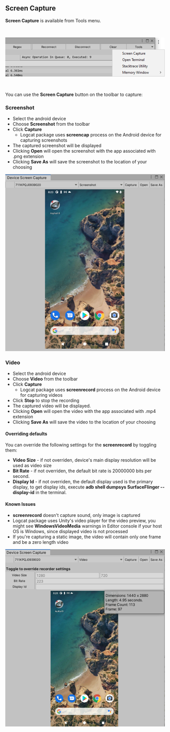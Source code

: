 ## Screen Capture

**Screen Capture** is available from Tools menu.

<br>

![Tools Menu](images/toolsmenu.png)

<br>

You can use the **Screen Capture** button on the toolbar to capture:


### Screenshot

* Select the android device
* Choose **Screenshot** from the toolbar
* Click **Capture**
  * Logcat package uses **screencap** process on the Android device for capturing screenshots
* The captured screenshot will be displayed
* Clicking **Open** will open the screenshot with the app associated with .png extension
* Clicking **Save As** will save the screenshot to the location of your choosing

![Device Screen Capture](images/capture_screenshot.png)

### Video

* Select the android device
* Choose **Video** from the toolbar
* Click **Capture**
  * Logcat package uses **screenrecord** process on the Android device for capturing videos
* Click **Stop** to stop the recording
* The captured video will be displayed.
* Clicking **Open** will open the video with the app associated with .mp4 extension
* Clicking **Save As** will save the video to the location of your choosing

#### Overriding defaults

You can override the following settings for the **screenrecord** by toggling them:
* **Video Size** - if not overriden, device's main display resolution will be used as video size
* **Bit Rate** - if not overriden, the default bit rate is 20000000 bits per second.
* **Display Id** - if not overriden, the default display used is the primary display, to get display ids, execute **adb shell dumpsys SurfaceFlinger --display-id** in the terminal. 

#### Known Issues
* **screenrecord** doesn't capture sound, only image is captured
* Logcat package uses Unity's video player for the video preview, you might see **WindowsVideoMedia** warnings in Editor console if your host OS is Windows, since displayed video is not processed
* If you're capturing a static image, the video will contain only one frame and be a zero length video

![Device Screen Capture](images/capture_video.png)